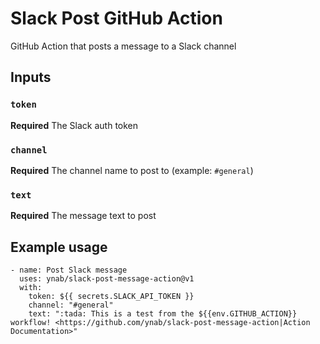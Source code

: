 # Slack Post GitHub Action

GitHub Action that posts a message to a Slack channel

## Inputs

### `token`

**Required** The Slack auth token

### `channel`

**Required** The channel name to post to (example: `#general`)

### `text`

**Required** The message text to post

## Example usage

```
- name: Post Slack message
  uses: ynab/slack-post-message-action@v1
  with:
    token: ${{ secrets.SLACK_API_TOKEN }}
    channel: "#general"
    text: ":tada: This is a test from the ${{env.GITHUB_ACTION}} workflow! <https://github.com/ynab/slack-post-message-action|Action Documentation>"
```